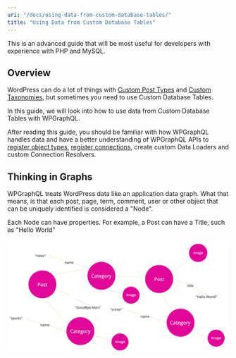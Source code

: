 ```yaml
---
uri: "/docs/using-data-from-custom-database-tables/"
title: "Using Data from Custom Database Tables"
---
```


This is an advanced guide that will be most useful for developers with experience with PHP and MySQL.

## Overview

WordPress can do a lot of things with [Custom Post Types](https://www.wpgraphql.com/docs/custom-post-types/) and [Custom Taxonomies](https://www.wpgraphql.com/docs/custom-taxonomies/), but sometimes you need to use Custom Database Tables.

In this guide, we will look into how to use data from Custom Database Tables with WPGraphQL.

After reading this guide, you should be familiar with how WPGraphQL handles data and have a better understanding of WPGraphQL APIs to [register object types](https://www.wpgraphql.com/functions/register_graphql_object_type/), [register connections](https://www.wpgraphql.com/functions/register_graphql_connection/), create custom Data Loaders and custom Connection Resolvers.

## Thinking in Graphs

WPGraphQL treats WordPress data like an application data graph. What that means, is that each post, page, term, comment, user or other object that can be uniquely identified is considered a "Node".

Each Node can have properties. For example, a Post can have a Title, such as "Hello World"

![WordPress as an Application Data Graph](./application-data-graph.png)
